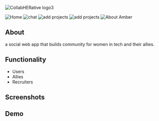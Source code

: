
![CollabHERative logo3](https://user-images.githubusercontent.com/67670488/109873733-c8dc7700-7c33-11eb-9d1c-030db104f7ab.png)

![Home](https://collabherative.s3.us-east-2.amazonaws.com/Screen+Shot+2021-03-26+at+11.32.19+AM.png)
![chat](https://collabherative.s3.us-east-2.amazonaws.com/Screen+Shot+2021-03-26+at+11.32.37+AM.png)
![add projects](https://collabherative.s3.us-east-2.amazonaws.com/Screen+Shot+2021-03-26+at+11.32.50+AM.png)
![add projects](https://collabherative.s3.us-east-2.amazonaws.com/Screen+Shot+2021-03-26+at+11.33.02+AM.png)
![About Amber](https://collabherative.s3.us-east-2.amazonaws.com/Screen+Shot+2021-03-26+at+11.32.10+AM.png)



## About
a social web app that builds community for women in tech and their allies.
## Functionality
* Users 
* Allies 
* Recruiters 


## Screenshots

## Demo


